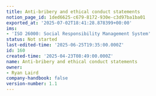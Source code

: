 ```yaml
---
title: Anti-bribery and ethical conduct statements
notion_page_id: 1ded6625-c679-8172-930e-c3d97ba1ba01
exported_at: '2025-07-02T18:41:28.878399+00:00'
ims:
- 'ISO 26000: Social Responsibility Management System'
status: Not started
last-edited-time: '2025-06-25T19:35:00.000Z'
id: 160
created-time: '2025-04-23T08:49:00.000Z'
name: Anti-bribery and ethical conduct statements
owner:
- Ryan Laird
company-handbook: false
version-number: 1.1
---
```


